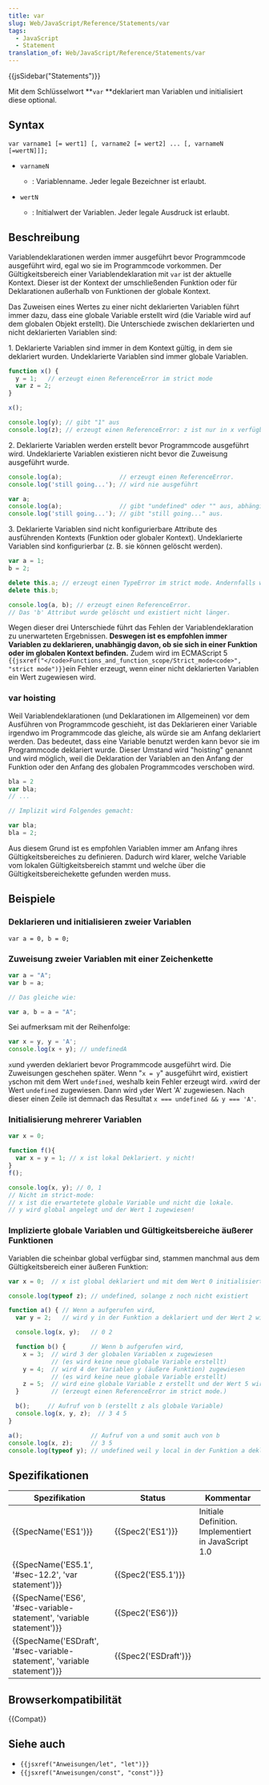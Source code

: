 ```yaml
---
title: var
slug: Web/JavaScript/Reference/Statements/var
tags:
  - JavaScript
  - Statement
translation_of: Web/JavaScript/Reference/Statements/var
---
```

{{jsSidebar("Statements")}}

Mit dem Schlüsselwort **`var` **deklariert man Variablen und initialisiert diese optional.

## Syntax

    var varname1 [= wert1] [, varname2 [= wert2] ... [, varnameN [=wertN]]];

- `varnameN`
  - : Variablenname. Jeder legale Bezeichner ist erlaubt.

- `wertN`
  - : Initialwert der Variablen. Jeder legale Ausdruck ist erlaubt.

## Beschreibung

Variablendeklarationen werden immer ausgeführt bevor Programmcode ausgeführt wird, egal wo sie im Programmcode vorkommen. Der Gültigkeitsbereich einer Variablendeklaration mit `var` ist der aktuelle Kontext. Dieser ist der Kontext der umschließenden Funktion oder für Deklarationen außerhalb von Funktionen der globale Kontext.

Das Zuweisen eines Wertes zu einer nicht deklarierten Variablen führt immer dazu, dass eine globale Variable erstellt wird (die Variable wird auf dem globalen Objekt erstellt). Die Unterschiede zwischen deklarierten und nicht deklarierten Variablen sind:

1\. Deklarierte Variablen sind immer in dem Kontext gültig, in dem sie deklariert wurden. Undeklarierte Variablen sind immer globale Variablen.

```js
function x() {
  y = 1;   // erzeugt einen ReferenceError im strict mode
  var z = 2;
}

x();

console.log(y); // gibt "1" aus
console.log(z); // erzeugt einen ReferenceError: z ist nur in x verfügbar.
```

2\. Deklarierte Variablen werden erstellt bevor Programmcode ausgeführt wird. Undeklarierte Variablen existieren nicht bevor die Zuweisung ausgeführt wurde.

```js
console.log(a);                // erzeugt einen ReferenceError.
console.log('still going...'); // wird nie ausgeführt
```

```js
var a;
console.log(a);                // gibt "undefined" oder "" aus, abhängig vom Browser.
console.log('still going...'); // gibt "still going..." aus.
```

3\. Deklarierte Variablen sind nicht konfigurierbare Attribute des ausführenden Kontexts (Funktion oder globaler Kontext). Undeklarierte Variablen sind konfigurierbar (z. B. sie können gelöscht werden).

```js
var a = 1;
b = 2;

delete this.a; // erzeugt einen TypeError im strict mode. Andernfalls wird es ignoriert
delete this.b;

console.log(a, b); // erzeugt einen ReferenceError.
// Das 'b' Attribut wurde gelöscht und existiert nicht länger.
```

Wegen dieser drei Unterschiede führt das Fehlen der Variablendeklaration zu unerwarteten Ergebnissen. **Deswegen ist es empfohlen immer Variablen zu deklarieren, unabhängig davon, ob sie sich in einer Funktion oder im globalen Kontext befinden.** Zudem wird im ECMAScript 5 `{{jsxref("</code>Functions_and_function_scope/Strict_mode<code>", "strict mode")}}`ein Fehler erzeugt, wenn einer nicht deklarierten Variablen ein Wert zugewiesen wird.

### var hoisting

Weil Variablendeklarationen (und Deklarationen im Allgemeinen) vor dem Ausführen von Programmcode geschieht, ist das Deklarieren einer Variable irgendwo im Programmcode das gleiche, als würde sie am Anfang deklariert werden. Das bedeutet, dass eine Variable benutzt werden kann bevor sie im Programmcode deklariert wurde. Dieser Umstand wird "hoisting" genannt und wird möglich, weil die Deklaration der Variablen an den Anfang der Funktion oder den Anfang des globalen Programmcodes verschoben wird.

```js
bla = 2
var bla;
// ...

// Implizit wird Folgendes gemacht:

var bla;
bla = 2;
```

Aus diesem Grund ist es empfohlen Variablen immer am Anfang ihres Gültigkeitsbereiches zu definieren. Dadurch wird klarer, welche Variable vom lokalen Gültigkeitsbereich stammt und welche über die Gültigkeitsbereichekette gefunden werden muss.

## Beispiele

### Deklarieren und initialisieren zweier Variablen

    var a = 0, b = 0;

### Zuweisung zweier Variablen mit einer Zeichenkette

```js
var a = "A";
var b = a;

// Das gleiche wie:

var a, b = a = "A";
```

Sei aufmerksam mit der Reihenfolge:

```js
var x = y, y = 'A';
console.log(x + y); // undefinedA
```

`x`und `y`werden deklariert bevor Programmcode ausgeführt wird. Die Zuweisungen geschehen später. Wenn "`x = y`" ausgeführt wird, existiert `y`schon mit dem Wert `undefined`, weshalb kein Fehler erzeugt wird. `x`wird der Wert `undefined` zugewiesen. Dann wird `y`der Wert 'A' zugewiesen. Nach dieser einen Zeile ist demnach das Resultat `x === undefined && y === 'A'`.

### Initialisierung mehrerer Variablen

```js
var x = 0;

function f(){
  var x = y = 1; // x ist lokal Deklariert. y nicht!
}
f();

console.log(x, y); // 0, 1
// Nicht im strict-mode:
// x ist die erwartetete globale Variable und nicht die lokale.
// y wird global angelegt und der Wert 1 zugewiesen!
```

### Implizierte globale Variablen und Gültigkeitsbereiche äußerer Funktionen

Variablen die scheinbar global verfügbar sind, stammen manchmal aus dem Gültigkeitsbereich einer äußeren Funktion:

```js
var x = 0;  // x ist global deklariert und mit dem Wert 0 initialisiert.

console.log(typeof z); // undefined, solange z noch nicht existiert

function a() { // Wenn a aufgerufen wird,
  var y = 2;   // wird y in der Funktion a deklariert und der Wert 2 wird zugewiesen

  console.log(x, y);   // 0 2

  function b() {       // Wenn b aufgerufen wird,
    x = 3;  // wird 3 der globalen Variablen x zugewiesen
            // (es wird keine neue globale Variable erstellt)
    y = 4;  // wird 4 der Variablen y (äußere Funktion) zugewiesen
            // (es wird keine neue globale Variable erstellt)
    z = 5;  // wird eine globale Variable z erstellt und der Wert 5 wird zugewiesen.
  }         // (erzeugt einen ReferenceError im strict mode.)

  b();     // Aufruf von b (erstellt z als globale Variable)
  console.log(x, y, z);  // 3 4 5
}

a();                   // Aufruf von a und somit auch von b
console.log(x, z);     // 3 5
console.log(typeof y); // undefined weil y local in der Funktion a deklariert wurde.
```

## Spezifikationen

| Spezifikation                                                                                    | Status                       | Kommentar                                            |
| ------------------------------------------------------------------------------------------------ | ---------------------------- | ---------------------------------------------------- |
| {{SpecName('ES1')}}                                                                         | {{Spec2('ES1')}}         | Initiale Definition. Implementiert in JavaScript 1.0 |
| {{SpecName('ES5.1', '#sec-12.2', 'var statement')}}                             | {{Spec2('ES5.1')}}     |                                                      |
| {{SpecName('ES6', '#sec-variable-statement', 'variable statement')}}     | {{Spec2('ES6')}}         |                                                      |
| {{SpecName('ESDraft', '#sec-variable-statement', 'variable statement')}} | {{Spec2('ESDraft')}} |                                                      |

## Browserkompatibilität

{{Compat}}

## Siehe auch

- `{{jsxref("Anweisungen/let", "let")}}`
- `{{jsxref("Anweisungen/const", "const")}}`
